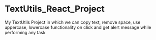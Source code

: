 # TextUtils_React_Project

My TextUtils Project in which we can copy text, remove space, use uppercase, lowercase functionality on click and get alert message while performing any task
